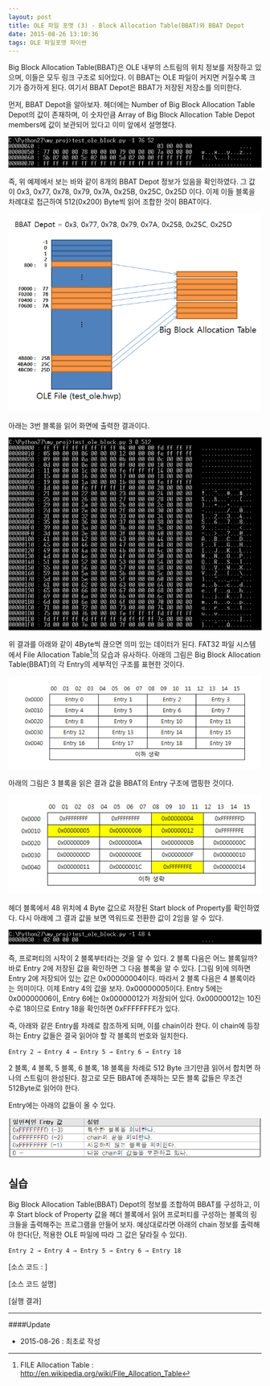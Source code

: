 ```yaml
---
layout: post
title: OLE 파일 포맷 (3) - Block Allocation Table(BBAT)와 BBAT Depot
date: 2015-08-26 13:10:36
tags: OLE 파일포맷 파이썬
---
```


Big Block Allocation Table(BBAT)은 OLE 내부의 스트림의 위치 정보를 저장하고 있으며, 이들은 모두 링크 구조로 되어있다. 이 BBAT는 OLE 파일이 커지면 커질수록 크기가 증가하게 된다. 여기서 BBAT Depot은 BBAT가 저장된 저장소를 의미한다.

먼저, BBAT Depot을 알아보자. 헤더에는 Number  of Big Block Allocation Table Depot의 값이 존재하며, 이 숫자만큼 Array of Big Block Allocation Table Depot members에 값이 보관되어 있다고 이미 앞에서 설명했다.

![](/images/2015/BB5F40D8-89A4-4020-A609-7EC99BB6AD77.png)

즉, 위 예제에서 보는 바와 같이 8개의 BBAT Depot 정보가 있음을 확인하였다. 그 값이 0x3, 0x77, 0x78, 0x79, 0x7A, 0x25B, 0x25C, 0x25D 이다. 이제 이들 블록을 차례대로 접근하여 512(0x200) Byte씩 읽어 조합한 것이 BBAT이다. 

![](/images/2015/76DB1967-6D28-4E10-91A2-AAEC95A44841.png)

아래는 3번 블록을 읽어 화면에 출력한 결과이다.

![](/images/2015/566DBD50-A7E7-4690-99F8-03188F7338EF.png)

위 결과를 아래와 같이 4Byte씩 끊으면 의미 있는 데이터가 된다. FAT32 파일 시스템에서 File Allocation Table[^1]의 모습과 유사하다. 아래의 그림은 Big Block Allocation Table(BBAT)의 각 Entry의 세부적인 구조를 표현한 것이다.

![](/images/2015/A7431D8B-D1BA-450D-A39F-FD37A78F7539.png)

아래의 그림은 3 블록을 읽은 결과 값을 BBAT의 Entry 구조에 맵핑한 것이다.

![](/images/2015/0709B690-F701-49D0-B557-F5A99C473E3B.png)

헤더 블록에서 48 위치에 4 Byte 값으로 저장된 Start block of Property를 확인하였다. 다시 아래에 그 결과 값을 보면 역워드로 전환한 값이 2임을 알 수 있다.

![](/images/2015/D9435007-94BC-46C0-A546-F664741BBD65.png)

즉, 프로퍼티의 시작이 2 블록부터라는 것을 알 수 있다. 2 블록 다음은 어느 블록일까? 바로 Entry 2에 저장된 값을 확인하면 그 다음 블록을 알 수 있다. [그림 9]에 의하면 Entry 2에 저장되어 있는 값은 0x00000004이다. 따라서 2 블록 다음은 4 블록이라는 의미이다. 이제 Entry 4의 값을 보자. 0x00000005이다. Entry 5에는 0x00000006이, Entry 6에는 0x00000012가 저장되어 있다. 0x00000012는 10진수로 18이므로 Entry 18을 확인하면 0xFFFFFFFE가 있다. 

즉, 아래와 같은 Entry를 차례로 참조하게 되며, 이를 chain이라 한다. 이 chain에 등장하는 Entry 값들은 결국 읽어야 할 각 블록의 번호와 일치한다.

```
Entry 2 → Entry 4 → Entry 5 → Entry 6 → Entry 18
```

2 블록, 4 블록, 5 블록, 6 블록, 18 블록을 차례로 512 Byte 크기만큼 읽어서 합치면 하나의 스트림이 완성된다. 참고로 모든 BBAT에 존재하는 모든 블록 값들은 무조건 512Byte로 읽어야 한다. 

Entry에는 아래의 값들이 올 수 있다.

![](/images/2015/ole_header_7.png)

## 실습

Big Block Allocation Table(BBAT) Depot의 정보를 조합하여 BBAT를 구성하고, 이후 Start block of Property 값을 헤더 블록에서 읽어 프로퍼티를 구성하는 블록의 링크들을 출력해주는 프로그램을 만들어 보자. 예상대로라면 아래의 chain 정보를 출력해야 한다(단, 적용한 OLE 파일에 따라 그 값은 달라질 수 있다).

```
Entry 2 → Entry 4 → Entry 5 → Entry 6 → Entry 18
```


[소스 코드 : ] 

[소스 코드 설명]

[실행 결과]



[^1]: FILE Allocation Table : http://en.wikipedia.org/wiki/File_Allocation_Table



***

####Update

- 2015-08-26 : 최초로 작성
